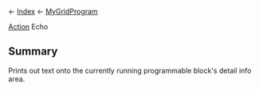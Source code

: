 ← [Index](Api-Index) ← [MyGridProgram](Sandbox.ModAPI.Ingame.MyGridProgram)

[Action<T>](System.Action`1) Echo

## Summary

Prints out text onto the currently running programmable block's detail info area.

